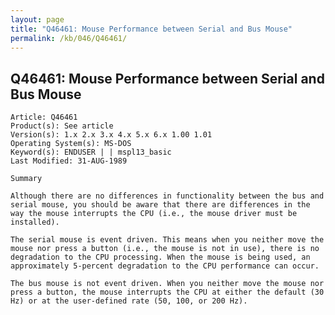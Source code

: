 ```yaml
---
layout: page
title: "Q46461: Mouse Performance between Serial and Bus Mouse"
permalink: /kb/046/Q46461/
---
```


## Q46461: Mouse Performance between Serial and Bus Mouse

	Article: Q46461
	Product(s): See article
	Version(s): 1.x 2.x 3.x 4.x 5.x 6.x 1.00 1.01
	Operating System(s): MS-DOS
	Keyword(s): ENDUSER | | mspl13_basic
	Last Modified: 31-AUG-1989
	
	Summary
	
	Although there are no differences in functionality between the bus and
	serial mouse, you should be aware that there are differences in the
	way the mouse interrupts the CPU (i.e., the mouse driver must be
	installed).
	
	The serial mouse is event driven. This means when you neither move the
	mouse nor press a button (i.e., the mouse is not in use), there is no
	degradation to the CPU processing. When the mouse is being used, an
	approximately 5-percent degradation to the CPU performance can occur.
	
	The bus mouse is not event driven. When you neither move the mouse nor
	press a button, the mouse interrupts the CPU at either the default (30
	Hz) or at the user-defined rate (50, 100, or 200 Hz).
